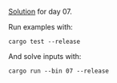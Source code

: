 [Solution](src/bin/07.rs) for day 07.

Run examples with:
```
cargo test --release
```

And solve inputs with:
```
cargo run --bin 07 --release
```
